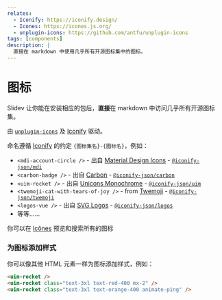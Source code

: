 ```yaml
---
relates:
  - Iconify: https://iconify.design/
  - Icones: https://icones.js.org/
  - unplugin-icons: https://github.com/antfu/unplugin-icons
tags: [components]
description: |
  直接在 markdown 中使用几乎所有开源图标集中的图标。
---
```


# 图标

Slidev 让你能在安装相应的包后，**直接**在 markdown 中访问几乎所有开源图标集。

由 [`unplugin-icons`](https://github.com/antfu/unplugin-icons) 及 [Iconify](https://iconify.design/) 驱动。

命名遵循 [Iconify](https://iconify.design/) 的约定 `{图标集名}-{图标名}`，例如：

- `<mdi-account-circle />` - <mdi-account-circle /> 出自 [Material Design Icons](https://github.com/Templarian/MaterialDesign) - [`@iconify-json/mdi`](https://npmjs.com/package/@iconify-json/mdi)
- `<carbon-badge />` - <carbon-badge /> 出自 [Carbon](https://github.com/carbon-design-system/carbon/tree/main/packages/icons) - [`@iconify-json/carbon`](https://npmjs.com/package/@iconify-json/carbon)
- `<uim-rocket />` - <uim-rocket /> 出自 [Unicons Monochrome](https://github.com/Iconscout/unicons) - [`@iconify-json/uim`](https://npmjs.com/package/@iconify-json/uim)
- `<twemoji-cat-with-tears-of-joy />` - <twemoji-cat-with-tears-of-joy /> from [Twemoji](https://github.com/twitter/twemoji) - [`@iconify-json/twemoji`](https://npmjs.com/package/@iconify-json/twemoji)
- `<logos-vue />` - <logos-vue /> 出自 [SVG Logos](https://github.com/gilbarbara/logos) - [`@iconify-json/logos`](https://npmjs.com/package/@iconify-json/logos)
- 等等......

你可以在 [Icônes](https://icones.js.org/) 预览和搜索所有的图标

### 为图标添加样式

你可以像其他 HTML 元素一样为图标添加样式，例如：

```html
<uim-rocket />
<uim-rocket class="text-3xl text-red-400 mx-2" />
<uim-rocket class="text-3xl text-orange-400 animate-ping" />
```

<uim-rocket />
<uim-rocket class="text-3xl text-red-400 mx-2" />
<uim-rocket class="text-3xl text-orange-400 animate-ping ml-2" />
